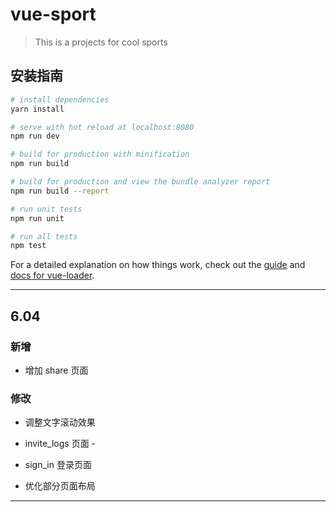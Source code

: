 # vue-sport

> This is a projects for cool sports

## 安装指南

```bash
# install dependencies
yarn install

# serve with hot reload at localhost:8080
npm run dev

# build for production with minification
npm run build

# build for production and view the bundle analyzer report
npm run build --report

# run unit tests
npm run unit

# run all tests
npm test
```

For a detailed explanation on how things work, check out the [guide](http://vuejs-templates.github.io/webpack/) and [docs for vue-loader](http://vuejs.github.io/vue-loader).

---

## 6.04

### 新增

* 增加 share 页面

### 修改

* 调整文字滚动效果
* invite_logs 页面 -
* sign_in 登录页面

* 优化部分页面布局

---
